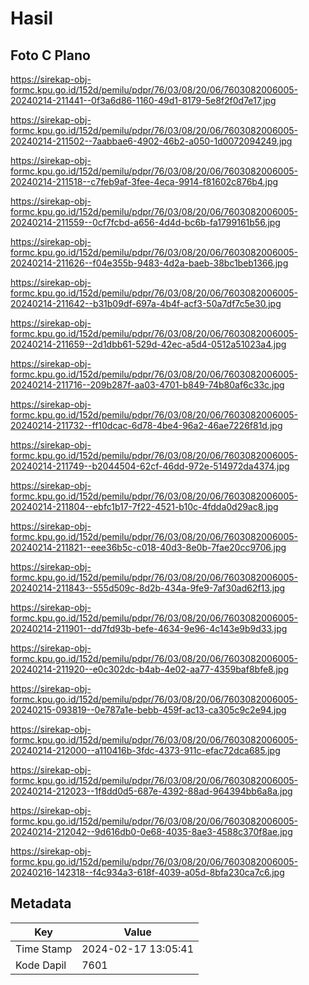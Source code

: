 # Hasil

## Foto C Plano

https://sirekap-obj-formc.kpu.go.id/152d/pemilu/pdpr/76/03/08/20/06/7603082006005-20240214-211441--0f3a6d86-1160-49d1-8179-5e8f2f0d7e17.jpg

https://sirekap-obj-formc.kpu.go.id/152d/pemilu/pdpr/76/03/08/20/06/7603082006005-20240214-211502--7aabbae6-4902-46b2-a050-1d0072094249.jpg

https://sirekap-obj-formc.kpu.go.id/152d/pemilu/pdpr/76/03/08/20/06/7603082006005-20240214-211518--c7feb9af-3fee-4eca-9914-f81602c876b4.jpg

https://sirekap-obj-formc.kpu.go.id/152d/pemilu/pdpr/76/03/08/20/06/7603082006005-20240214-211559--0cf7fcbd-a656-4d4d-bc6b-fa1799161b56.jpg

https://sirekap-obj-formc.kpu.go.id/152d/pemilu/pdpr/76/03/08/20/06/7603082006005-20240214-211626--f04e355b-9483-4d2a-baeb-38bc1beb1366.jpg

https://sirekap-obj-formc.kpu.go.id/152d/pemilu/pdpr/76/03/08/20/06/7603082006005-20240214-211642--b31b09df-697a-4b4f-acf3-50a7df7c5e30.jpg

https://sirekap-obj-formc.kpu.go.id/152d/pemilu/pdpr/76/03/08/20/06/7603082006005-20240214-211659--2d1dbb61-529d-42ec-a5d4-0512a51023a4.jpg

https://sirekap-obj-formc.kpu.go.id/152d/pemilu/pdpr/76/03/08/20/06/7603082006005-20240214-211716--209b287f-aa03-4701-b849-74b80af6c33c.jpg

https://sirekap-obj-formc.kpu.go.id/152d/pemilu/pdpr/76/03/08/20/06/7603082006005-20240214-211732--ff10dcac-6d78-4be4-96a2-46ae7226f81d.jpg

https://sirekap-obj-formc.kpu.go.id/152d/pemilu/pdpr/76/03/08/20/06/7603082006005-20240214-211749--b2044504-62cf-46dd-972e-514972da4374.jpg

https://sirekap-obj-formc.kpu.go.id/152d/pemilu/pdpr/76/03/08/20/06/7603082006005-20240214-211804--ebfc1b17-7f22-4521-b10c-4fdda0d29ac8.jpg

https://sirekap-obj-formc.kpu.go.id/152d/pemilu/pdpr/76/03/08/20/06/7603082006005-20240214-211821--eee36b5c-c018-40d3-8e0b-7fae20cc9706.jpg

https://sirekap-obj-formc.kpu.go.id/152d/pemilu/pdpr/76/03/08/20/06/7603082006005-20240214-211843--555d509c-8d2b-434a-9fe9-7af30ad62f13.jpg

https://sirekap-obj-formc.kpu.go.id/152d/pemilu/pdpr/76/03/08/20/06/7603082006005-20240214-211901--dd7fd93b-befe-4634-9e96-4c143e9b9d33.jpg

https://sirekap-obj-formc.kpu.go.id/152d/pemilu/pdpr/76/03/08/20/06/7603082006005-20240214-211920--e0c302dc-b4ab-4e02-aa77-4359baf8bfe8.jpg

https://sirekap-obj-formc.kpu.go.id/152d/pemilu/pdpr/76/03/08/20/06/7603082006005-20240215-093819--0e787a1e-bebb-459f-ac13-ca305c9c2e94.jpg

https://sirekap-obj-formc.kpu.go.id/152d/pemilu/pdpr/76/03/08/20/06/7603082006005-20240214-212000--a110416b-3fdc-4373-911c-efac72dca685.jpg

https://sirekap-obj-formc.kpu.go.id/152d/pemilu/pdpr/76/03/08/20/06/7603082006005-20240214-212023--1f8dd0d5-687e-4392-88ad-964394bb6a8a.jpg

https://sirekap-obj-formc.kpu.go.id/152d/pemilu/pdpr/76/03/08/20/06/7603082006005-20240214-212042--9d616db0-0e68-4035-8ae3-4588c370f8ae.jpg

https://sirekap-obj-formc.kpu.go.id/152d/pemilu/pdpr/76/03/08/20/06/7603082006005-20240216-142318--f4c934a3-618f-4039-a05d-8bfa230ca7c6.jpg


## Metadata

| Key        | Value               |
| ---------- | ------------------- |
| Time Stamp | 2024-02-17 13:05:41 |
| Kode Dapil | 7601                |



